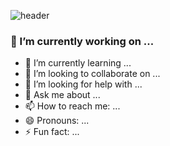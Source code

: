 ![header](https://capsule-render.vercel.app/api?type=transparent&color=auto&height=300&section=HI&text=HEECHAN&fontSize=90)


 ### 🔭 I’m currently working on ...
- 🌱 I’m currently learning ...
- 👯 I’m looking to collaborate on ...
- 🤔 I’m looking for help with ...
- 💬 Ask me about ...
- 📫 How to reach me: ...
- 😄 Pronouns: ...
- ⚡ Fun fact: ...
